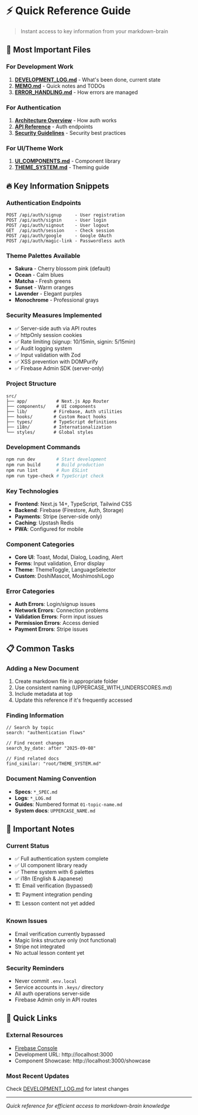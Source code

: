 # ⚡ Quick Reference Guide

> Instant access to key information from your markdown-brain

## 🎯 Most Important Files

### For Development Work
1. **[DEVELOPMENT_LOG.md](root/DEVELOPMENT_LOG.md)** - What's been done, current state
2. **[MEMO.md](root/MEMO.md)** - Quick notes and TODOs
3. **[ERROR_HANDLING.md](root/ERROR_HANDLING.md)** - How errors are managed

### For Authentication
1. **[Architecture Overview](authentication/01-architecture-overview.md)** - How auth works
2. **[API Reference](authentication/04-api-reference.md)** - Auth endpoints
3. **[Security Guidelines](authentication/05-security-guidelines.md)** - Security best practices

### For UI/Theme Work
1. **[UI_COMPONENTS.md](root/UI_COMPONENTS.md)** - Component library
2. **[THEME_SYSTEM.md](root/THEME_SYSTEM.md)** - Theming guide

## 🔥 Key Information Snippets

### Authentication Endpoints
```
POST /api/auth/signup     - User registration
POST /api/auth/signin     - User login  
POST /api/auth/signout    - User logout
GET  /api/auth/session    - Check session
POST /api/auth/google     - Google OAuth
POST /api/auth/magic-link - Passwordless auth
```

### Theme Palettes Available
- **Sakura** - Cherry blossom pink (default)
- **Ocean** - Calm blues
- **Matcha** - Fresh greens  
- **Sunset** - Warm oranges
- **Lavender** - Elegant purples
- **Monochrome** - Professional grays

### Security Measures Implemented
- ✅ Server-side auth via API routes
- ✅ httpOnly session cookies
- ✅ Rate limiting (signup: 10/15min, signin: 5/15min)
- ✅ Audit logging system
- ✅ Input validation with Zod
- ✅ XSS prevention with DOMPurify
- ✅ Firebase Admin SDK (server-only)

### Project Structure
```
src/
├── app/           # Next.js App Router
├── components/    # UI components
├── lib/          # Firebase, Auth utilities
├── hooks/        # Custom React hooks
├── types/        # TypeScript definitions
├── i18n/         # Internationalization
└── styles/       # Global styles
```

### Development Commands
```bash
npm run dev        # Start development
npm run build      # Build production
npm run lint       # Run ESLint
npm run type-check # TypeScript check
```

### Key Technologies
- **Frontend**: Next.js 14+, TypeScript, Tailwind CSS
- **Backend**: Firebase (Firestore, Auth, Storage)
- **Payments**: Stripe (server-side only)
- **Caching**: Upstash Redis
- **PWA**: Configured for mobile

### Component Categories
- **Core UI**: Toast, Modal, Dialog, Loading, Alert
- **Forms**: Input validation, Error display
- **Theme**: ThemeToggle, LanguageSelector
- **Custom**: DoshiMascot, MoshimoshiLogo

### Error Categories
- **Auth Errors**: Login/signup issues
- **Network Errors**: Connection problems
- **Validation Errors**: Form input issues
- **Permission Errors**: Access denied
- **Payment Errors**: Stripe issues

## 📋 Common Tasks

### Adding a New Document
1. Create markdown file in appropriate folder
2. Use consistent naming (UPPERCASE_WITH_UNDERSCORES.md)
3. Include metadata at top
4. Update this reference if it's frequently accessed

### Finding Information
```
// Search by topic
search: "authentication flows"

// Find recent changes
search_by_date: after "2025-09-08"

// Find related docs
find_similar: "root/THEME_SYSTEM.md"
```

### Document Naming Convention
- **Specs**: `*_SPEC.md`
- **Logs**: `*_LOG.md`
- **Guides**: Numbered format `01-topic-name.md`
- **System docs**: `UPPERCASE_NAME.md`

## 🚨 Important Notes

### Current Status
- ✅ Full authentication system complete
- ✅ UI component library ready
- ✅ Theme system with 6 palettes
- ✅ i18n (English & Japanese)
- 🏗️ Email verification (bypassed)
- 🏗️ Payment integration pending
- 🏗️ Lesson content not yet added

### Known Issues
- Email verification currently bypassed
- Magic links structure only (not functional)
- Stripe not integrated
- No actual lesson content yet

### Security Reminders
- Never commit `.env.local`
- Service accounts in `.keys/` directory
- All auth operations server-side
- Firebase Admin only in API routes

## 🔗 Quick Links

### External Resources
- [Firebase Console](https://console.firebase.google.com/project/moshimoshi-de237)
- Development URL: http://localhost:3000
- Component Showcase: http://localhost:3000/showcase

### Most Recent Updates
Check [DEVELOPMENT_LOG.md](root/DEVELOPMENT_LOG.md) for latest changes

---
*Quick reference for efficient access to markdown-brain knowledge*